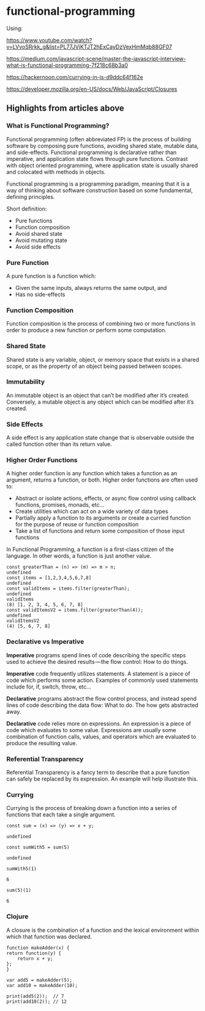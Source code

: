 # functional-programming

Using:

https://www.youtube.com/watch?v=LVvoSRrkk_g&list=PL77JVjKTJT2hExCayDzVexHmMqb88GF07

https://medium.com/javascript-scene/master-the-javascript-interview-what-is-functional-programming-7f218c68b3a0

https://hackernoon.com/currying-in-js-d9ddc64f162e

https://developer.mozilla.org/en-US/docs/Web/JavaScript/Closures

## Highlights from articles above

### What is Functional Programming?
Functional programming (often abbreviated FP) is the process of building software by composing pure functions, avoiding shared state, mutable data, and side-effects. Functional programming is declarative rather than imperative, and application state flows through pure functions. Contrast with object oriented programming, where application state is usually shared and colocated with methods in objects.

Functional programming is a programming paradigm, meaning that it is a way of thinking about software construction based on some fundamental, defining principles.

Short definition:

* Pure functions
* Function composition
* Avoid shared state
* Avoid mutating state
* Avoid side effects

### Pure Function
A pure function is a function which:
* Given the same inputs, always returns the same output, and
* Has no side-effects

### Function Composition
Function composition is the process of combining two or more functions in order to produce a new function or perform some computation.

### Shared State
Shared state is any variable, object, or memory space that exists in a shared scope, or as the property of an object being passed between scopes.

### Immutability
An immutable object is an object that can’t be modified after it’s created. Conversely, a mutable object is any object which can be modified after it’s created.

### Side Effects
A side effect is any application state change that is observable outside the called function other than its return value.

### Higher Order Functions
A higher order function is any function which takes a function as an argument, returns a function, or both. Higher order functions are often used to:

* Abstract or isolate actions, effects, or async flow control using callback functions, promises, monads, etc…
* Create utilities which can act on a wide variety of data types
* Partially apply a function to its arguments or create a curried function for the purpose of reuse or function composition
* Take a list of functions and return some composition of those input functions

In Functional Programming, a function is a first-class citizen of the language. In other words, a function is just another value.

    const greaterThan = (n) => (m) => m > n;
    undefined
    const items = [1,2,3,4,5,6,7,8]
    undefined
    const validItems = items.filter(greaterThan);
    undefined
    validItems
    (8) [1, 2, 3, 4, 5, 6, 7, 8]
    const validItemsV2 = items.filter(greaterThan(4));
    undefined
    validItemsV2
    (4) [5, 6, 7, 8]

### Declarative vs Imperative
**Imperative** programs spend lines of code describing the specific steps used to achieve the desired results — the flow control: How to do things.

**Imperative** code frequently utilizes statements. A statement is a piece of code which performs some action. Examples of commonly used statements include for, if, switch, throw, etc…

**Declarative** programs abstract the flow control process, and instead spend lines of code describing the data flow: What to do. The how gets abstracted away.

**Declarative** code relies more on expressions. An expression is a piece of code which evaluates to some value. Expressions are usually some combination of function calls, values, and operators which are evaluated to produce the resulting value.

### Referential Transparency
Referential Transparency is a fancy term to describe that a pure function can safely be replaced by its expression. An example will help illustrate this.

### Currying
Currying is the process of breaking down a function into a series of functions that each take a single argument.


    const sum = (x) => (y) => x + y;  

    undefined

    const sumWith5 = sum(5)

    undefined

    sumWith5(1)

    6

    sum(5)(1)

    6

### Clojure
A closure is the combination of a function and the lexical environment within which that function was declared.

    function makeAdder(x) {
    return function(y) {
        return x + y;
    };
    }

    var add5 = makeAdder(5);
    var add10 = makeAdder(10);

    print(add5(2));  // 7
    print(add10(2)); // 12